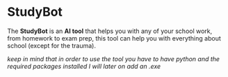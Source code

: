 # StudyBot

The **StudyBot** is an **AI tool** that helps you with any of your school work, from homework to exam prep, this tool can help you with everything about school (except for the trauma).

*keep in mind that in order to use the tool you have to have python and the required packages installed 
I will later on add an .exe*
